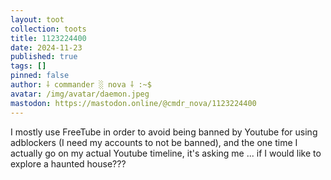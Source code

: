 ```yaml
---
layout: toot
collection: toots
title: 1123224400
date: 2024-11-23
published: true
tags: []
pinned: false
author: ⸸ commander ░ nova ⸸ :~$
avatar: /img/avatar/daemon.jpeg
mastodon: https://mastodon.online/@cmdr_nova/1123224400
---
```


I mostly use FreeTube in order to avoid being banned by Youtube for using adblockers (I need my accounts to not be banned), and the one time I actually go on my actual Youtube timeline, it's asking me ... if I would like to explore a haunted house???
